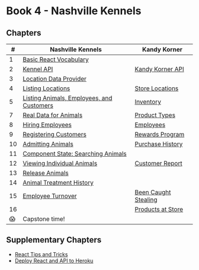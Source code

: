# Book 4 - Nashville Kennels

## Chapters

| #  | Nashville Kennels | Kandy Korner |
|--|--|--|
| 1 | [Basic React Vocabulary](./chapters/REACT_BASICS.md) |  |
| 2 | [Kennel API](./chapters/KENNEL_API.md) | [Kandy Korner API](./chapters/KANDY_API.md) |  |
| 3 | [Location Data Provider](./chapters/DATA_PROVIDER.md) |  |
| 4 | [Listing Locations](./chapters/LIST_USECONTEXT.md) | [Store Locations](./chapters/KK_STORES.md) |   |
| 5 | [Listing Animals, Employees, and Customers](./chapters/LIVE_DATA.md) | [Inventory](./chapters/KK_INVENTORY.md) |
| 7 | [Real Data for Animals](./chapters/MULTIPLE_PROVIDERS.md) | [Product Types](./chapters/KK_PRODUCT_TYPES.md) |
| 8 | [Hiring Employees](./chapters/FORMS_USEREF.md) | [Employees](./chapters/KK_EMPLOYEES.md) |
| 9 | [Registering Customers](./chapters/AUTHENTICATION.md) | [Rewards Program](./chapters/KK_CUSTOMERS.md) |
| 10 | [Admitting Animals](./chapters/ADMIT_ANIMAL.md) | [Purchase History](./chapters/KK_PURCHASES.md) |   |
| 11 | [Component State: Searching Animals](./chapters/ANIMAL_SEARCH.md) |  |  |
| 12 | [Viewing Individual Animals](./chapters/MODALS_INTRO.md) | [Customer Report](./chapters/KK_REPORT.md) |  |
| 13 | [Release Animals](./chapters/DELETE.md) |  |   |
| 14 | [Animal Treatment History](./chapters/EDIT.md) |  |  |
| 15 | [Employee Turnover](./chapters/QUITTING.md) | [Been Caught Stealing](./chapters/KK_DELETE.md) |
| 16 |  | [Products at Store](./chapters/KK_STORE_PROVIDERS.md) |
| 😱 | Capstone time! |  |   |


## Supplementary Chapters

* [React Tips and Tricks](./chapters/REACT_TIPS.md)
* [Deploy React and API to Heroku](./chapters/JSON_SERVER_HEROKU.md)

